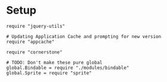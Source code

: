 Setup
=====

    require "jquery-utils"

    # Updating Application Cache and prompting for new version
    require "appcache"

    require "cornerstone"

    # TODO: Don't make these pure global
    global.Bindable = require "./modules/bindable"
    global.Sprite = require "sprite"
